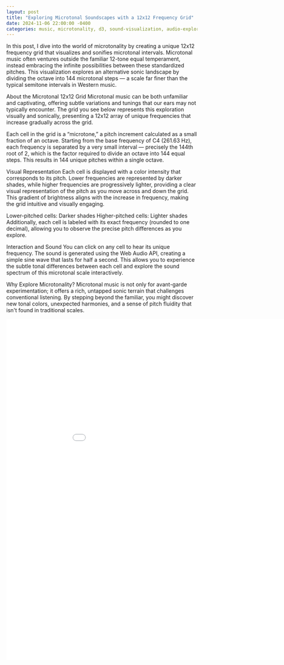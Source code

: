```yaml
---
layout: post
title: "Exploring Microtonal Soundscapes with a 12x12 Frequency Grid"
date: 2024-11-06 22:00:00 -0400
categories: music, microtonality, d3, sound-visualization, audio-exploration
---
```


In this post, I dive into the world of microtonality by creating a unique 12x12 frequency grid that visualizes and sonifies microtonal intervals. Microtonal music often ventures outside the familiar 12-tone equal temperament, instead embracing the infinite possibilities between these standardized pitches. This visualization explores an alternative sonic landscape by dividing the octave into 144 microtonal steps — a scale far finer than the typical semitone intervals in Western music.

About the Microtonal 12x12 Grid
Microtonal music can be both unfamiliar and captivating, offering subtle variations and tunings that our ears may not typically encounter. The grid you see below represents this exploration visually and sonically, presenting a 12x12 array of unique frequencies that increase gradually across the grid.

Each cell in the grid is a “microtone,” a pitch increment calculated as a small fraction of an octave. Starting from the base frequency of C4 (261.63 Hz), each frequency is separated by a very small interval — precisely the 144th root of 2, which is the factor required to divide an octave into 144 equal steps. This results in 144 unique pitches within a single octave.

Visual Representation
Each cell is displayed with a color intensity that corresponds to its pitch. Lower frequencies are represented by darker shades, while higher frequencies are progressively lighter, providing a clear visual representation of the pitch as you move across and down the grid. This gradient of brightness aligns with the increase in frequency, making the grid intuitive and visually engaging.

Lower-pitched cells: Darker shades
Higher-pitched cells: Lighter shades
Additionally, each cell is labeled with its exact frequency (rounded to one decimal), allowing you to observe the precise pitch differences as you explore.

Interaction and Sound
You can click on any cell to hear its unique frequency. The sound is generated using the Web Audio API, creating a simple sine wave that lasts for half a second. This allows you to experience the subtle tonal differences between each cell and explore the sound spectrum of this microtonal scale interactively.

Why Explore Microtonality?
Microtonal music is not only for avant-garde experimentation; it offers a rich, untapped sonic terrain that challenges conventional listening. By stepping beyond the familiar, you might discover new tonal colors, unexpected harmonies, and a sense of pitch fluidity that isn't found in traditional scales.
<!-- Embed the visualization via iframe -->
<div style="text-align: center;">
    <iframe src="/assets/sound-to-color-microtone" width="950" height="900" frameborder="0"></iframe>
</div>
